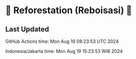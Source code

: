 
# 🌳 Reforestation (Reboisasi) 🌲

## Last Updated

GitHub Actions time: Mon Aug 19 08:23:53 UTC 2024

Indonesia/Jakarta time: Mon Aug 19 15:23:53 WIB 2024
